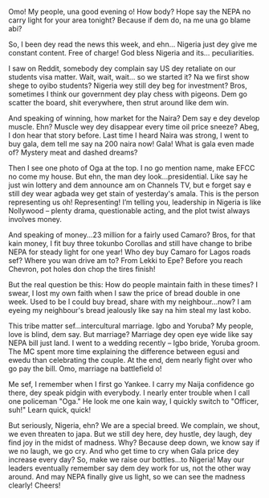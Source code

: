 Omo! My people, una good evening o! How body? Hope say the NEPA no carry light for your area tonight? Because if dem do, na me una go blame abi?

So, I been dey read the news this week, and ehn… Nigeria just dey give me constant content. Free of charge! God bless Nigeria and its… peculiarities.

I saw on Reddit, somebody dey complain say US dey retaliate on our students visa matter. Wait, wait, wait… so we started it? Na we first show shege to oyibo students? Nigeria wey still dey beg for investment? Bros, sometimes I think our government dey play chess with pigeons. Dem go scatter the board, shit everywhere, then strut around like dem win.

And speaking of winning, how market for the Naira? Dem say e dey develop muscle. Ehn? Muscle wey dey disappear every time oil price sneeze? Abeg, I don hear that story before. Last time I heard Naira was strong, I went to buy gala, dem tell me say na 200 naira now! Gala! What is gala even made of? Mystery meat and dashed dreams?

Then I see one photo of Oga at the top. I no go mention name, make EFCC no come my house. But ehn, the man dey look…presidential. Like say he just win lottery and dem announce am on Channels TV, but e forget say e still dey wear agbada wey get stain of yesterday's amala. This is the person representing us oh! Representing! I’m telling you, leadership in Nigeria is like Nollywood – plenty drama, questionable acting, and the plot twist always involves money.

And speaking of money...23 million for a fairly used Camaro? Bros, for that kain money, I fit buy three tokunbo Corollas and still have change to bribe NEPA for steady light for one year! Who dey buy Camaro for Lagos roads sef? Where you wan drive am to? From Lekki to Epe? Before you reach Chevron, pot holes don chop the tires finish!

But the real question be this: How do people maintain faith in these times? I swear, I lost my own faith when I saw the price of bread double in one week. Used to be I could buy bread, share with my neighbour...now? I am eyeing my neighbour's bread jealously like say na him steal my last kobo.

This tribe matter sef...intercultural marriage. Igbo and Yoruba? My people, love is blind, dem say. But marriage? Marriage dey open eye wide like say NEPA bill just land. I went to a wedding recently – Igbo bride, Yoruba groom. The MC spent more time explaining the difference between egusi and ewedu than celebrating the couple. At the end, dem nearly fight over who go pay the bill. Omo, marriage na battlefield o!

Me sef, I remember when I first go Yankee. I carry my Naija confidence go there, dey speak pidgin with everybody. I nearly enter trouble when I call one policeman "Oga." He look me one kain way, I quickly switch to "Officer, suh!" Learn quick, quick!

But seriously, Nigeria, ehn? We are a special breed. We complain, we shout, we even threaten to japa. But we still dey here, dey hustle, dey laugh, dey find joy in the midst of madness. Why? Because deep down, we know say if we no laugh, we go cry. And who get time to cry when Gala price dey increase every day? So, make we raise our bottles…to Nigeria! May our leaders eventually remember say dem dey work for us, not the other way around. And may NEPA finally give us light, so we can see the madness clearly! Cheers!